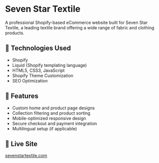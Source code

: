 # Seven Star Textile

A professional Shopify-based eCommerce website built for Seven Star Textile, a leading textile brand offering a wide range of fabric and clothing products.

## 🔧 Technologies Used
- Shopify
- Liquid (Shopify templating language)
- HTML5, CSS3, JavaScript
- Shopify Theme Customization
- SEO Optimization

## 📌 Features
- Custom home and product page designs
- Collection filtering and product sorting
- Mobile-optimized responsive design
- Secure checkout and payment integration
- Multilingual setup (if applicable)

## 🔗 Live Site
[sevenstartextile.com](https://sevenstartextile.com/)
